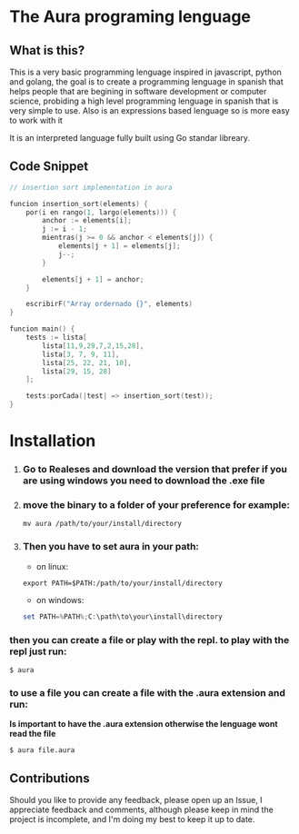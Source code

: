 # The Aura programing lenguage

## What is this?
This is a very basic programming lenguage inspired in javascript, python and golang, the goal is to create a programming lenguage in spanish
that helps people that are begining in software development or computer science, probiding a high level programming lenguage
in spanish that is very simple to use. Also is an expressions based lenguage so is more easy to work with it

It is an interpreted language fully built using Go standar libreary.

## Code Snippet
```go
// insertion sort implementation in aura

funcion insertion_sort(elements) {
    por(i en rango(1, largo(elements))) {
        anchor := elements[i];
        j := i - 1;
        mientras(j >= 0 && anchor < elements[j]) {
            elements[j + 1] = elements[j];
            j--;
        }

        elements[j + 1] = anchor;
    }

    escribirF("Array ordernado {}", elements)
}

funcion main() {
    tests := lista[
        lista[11,9,29,7,2,15,28],
        lista[3, 7, 9, 11],
        lista[25, 22, 21, 10],
        lista[29, 15, 28]
    ];

    tests:porCada(|test| => insertion_sort(test));
}
```

## <h1>Installation</h1>
1. ### Go to Realeses and download the version that prefer **if you are using windows you need to download the .exe file**

2. <h3>move the binary to a folder of your preference for example:</h3>

    ```shell
    mv aura /path/to/your/install/directory
    ```

3. <h3>Then you have to set aura in your path:</h3>

    * on linux:
    ```shell
    export PATH=$PATH:/path/to/your/install/directory
    ``` 

    * on windows:
    ```powershell
    set PATH=%PATH%;C:\path\to\your\install\directory
    ```

<h3>then you can create a file or play with the repl. 
to play with the repl just run:</h3>

```shell
$ aura
```

<h3>to use a file you can create a file with the .aura extension and run:</h3> 

**Is important to have the .aura extension otherwise the lenguage wont read the file**
```shell
$ aura file.aura
```


## Contributions
Should you like to provide any feedback, please open up an Issue, I appreciate feedback and comments, although please keep in 
mind the project is incomplete, and I'm doing my best to keep it up to date.
